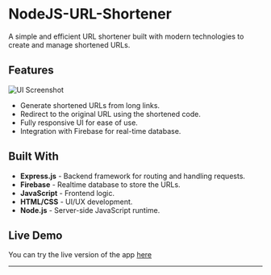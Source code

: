 # NodeJS-URL-Shortener
A simple and efficient URL shortener built with modern technologies to create and manage shortened URLs.

## Features
![UI Screenshot](https://shorturl.sk10codebase.online/Url_Shortner.png)
- Generate shortened URLs from long links.
- Redirect to the original URL using the shortened code.
- Fully responsive UI for ease of use.
- Integration with Firebase for real-time database.

## Built With
- **Express.js** - Backend framework for routing and handling requests.
- **Firebase** - Realtime database to store the URLs.
- **JavaScript** - Frontend logic.
- **HTML/CSS** - UI/UX development.
- **Node.js** - Server-side JavaScript runtime.

## Live Demo
You can try the live version of the app [here](https://shorturl.sk10codebase.online)

---
